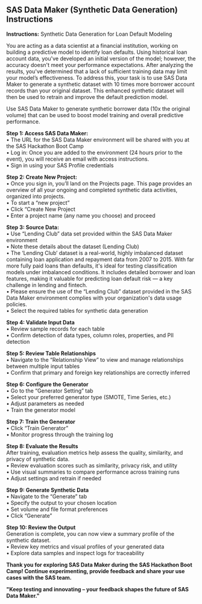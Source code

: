 ## SAS Data Maker (Synthetic Data Generation) Instructions


**Instructions:** Synthetic Data Generation for Loan Default Modeling

You are acting as a data scientist at a financial institution, working on building a predictive model to identify loan defaults. Using historical loan account data, you've developed an initial version of the model; however, the accuracy doesn't meet your performance expectations.
After analyzing the results, you've determined that a lack of sufficient training data may limit your model’s effectiveness. To address this, your task is to use SAS Data Maker to generate a synthetic dataset with 10 times more borrower account records than your original dataset. This enhanced synthetic dataset will then be used to retrain and improve the default prediction model.

Use SAS Data Maker to generate synthetic borrower data (10x the original volume) that can be used to boost model training and overall predictive performance.

**Step 1: Access SAS Data Maker:**  
•	The URL for the SAS Data Maker environment will be shared with you at the SAS Hackathon Boot Camp  
•	Log in: Once you are added to the environment (24 hours prior to the event), you will receive an email with access instructions.   
•	Sign in using your SAS Profile credentials  

**Step 2: Create New Project:**    
•   Once you sign in, you’ll land on the Projects page. This page provides an overview of all your ongoing and completed synthetic data activities, organized into projects.  
•	To start a “new project”    
      •	Click “Create New Project  
      •	Enter a project name (any name you choose) and proceed  

**Step 3: Source Data:**    
•	Use “Lending Club” data set provided within the SAS Data Maker environment  
•	Note these details about the dataset (Lending Club)  
•	The ‘Lending Club’ dataset is a real-world, highly imbalanced dataset containing loan application and repayment data from 2007 to 2015. With far more fully paid loans than defaults, it's ideal for testing classification models under imbalanced conditions. It includes detailed borrower and loan features, making it valuable for predicting loan default risk — a key challenge in lending and fintech.  
•	Please ensure the use of the “Lending Club” dataset provided in the SAS Data Maker environment complies with your organization's data usage policies.  
•	Select the required tables for synthetic data generation  

**Step 4: Validate Input Data**  
•	Review sample records for each table  
•	Confirm detection of data types, column roles, properties, and PII detection  

**Step 5: Review Table Relationships**  
•	Navigate to the “Relationship View” to view and manage relationships between multiple input tables   
•	Confirm that primary and foreign key relationships are correctly inferred  

**Step 6: Configure the Generator**  
•	Go to the “Generator Setting” tab  
•	Select your preferred generator type (SMOTE, Time Series, etc.)   
•	Adjust parameters as needed  
•	Train the generator model  

**Step 7: Train the Generator**  
•	Click “Train Generator”  
•	Monitor progress through the training log  

**Step 8: Evaluate the Results**  
After training, evaluation metrics help assess the quality, similarity, and privacy of synthetic data.  
•	Review evaluation scores such as similarity, privacy risk, and utility  
•	Use visual summaries to compare performance across training runs  
•	Adjust settings and retrain if needed  

**Step 9: Generate Synthetic Data**  
•	Navigate to the “Generate” tab  
•	Specify the output to your chosen location  
•	Set volume and file format preferences  
•	Click “Generate”  

**Step 10: Review the Output**  
Generation is complete, you can now view a summary profile of the synthetic dataset.  
•	Review key metrics and visual profiles of your generated data  
•	Explore data samples and inspect logs for traceability  

**Thank you for exploring SAS Data Maker during the SAS Hackathon Boot Camp! Continue experimenting, provide feedback and share your use cases with the SAS team.**

 **"Keep testing and innovating – your feedback shapes the future of SAS Data Maker."**


